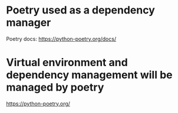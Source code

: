 # Poetry used as a dependency manager
Poetry docs: https://python-poetry.org/docs/


# Virtual environment and dependency management will be managed by poetry

https://python-poetry.org/
